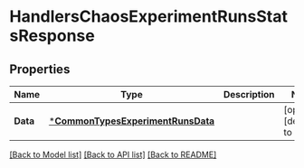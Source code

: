 # HandlersChaosExperimentRunsStatsResponse

## Properties
Name | Type | Description | Notes
------------ | ------------- | ------------- | -------------
**Data** | [***CommonTypesExperimentRunsData**](common_types.ExperimentRunsData.md) |  | [optional] [default to null]

[[Back to Model list]](../README.md#documentation-for-models) [[Back to API list]](../README.md#documentation-for-api-endpoints) [[Back to README]](../README.md)

